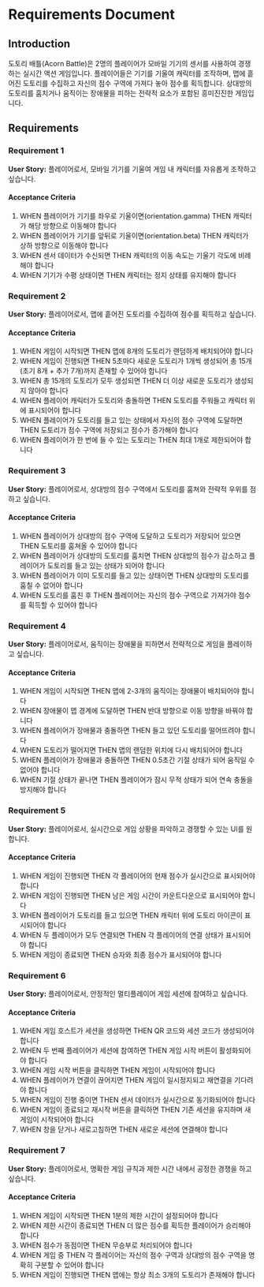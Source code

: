 # Requirements Document

## Introduction

도토리 배틀(Acorn Battle)은 2명의 플레이어가 모바일 기기의 센서를 사용하여 경쟁하는 실시간 액션 게임입니다. 플레이어들은 기기를 기울여 캐릭터를 조작하며, 맵에 흩어진 도토리를 수집하고 자신의 점수 구역에 가져다 놓아 점수를 획득합니다. 상대방의 도토리를 훔치거나 움직이는 장애물을 피하는 전략적 요소가 포함된 흥미진진한 게임입니다.

## Requirements

### Requirement 1

**User Story:** 플레이어로서, 모바일 기기를 기울여 게임 내 캐릭터를 자유롭게 조작하고 싶습니다.

#### Acceptance Criteria

1. WHEN 플레이어가 기기를 좌우로 기울이면(orientation.gamma) THEN 캐릭터가 해당 방향으로 이동해야 합니다
2. WHEN 플레이어가 기기를 앞뒤로 기울이면(orientation.beta) THEN 캐릭터가 상하 방향으로 이동해야 합니다
3. WHEN 센서 데이터가 수신되면 THEN 캐릭터의 이동 속도는 기울기 각도에 비례해야 합니다
4. WHEN 기기가 수평 상태이면 THEN 캐릭터는 정지 상태를 유지해야 합니다

### Requirement 2

**User Story:** 플레이어로서, 맵에 흩어진 도토리를 수집하여 점수를 획득하고 싶습니다.

#### Acceptance Criteria

1. WHEN 게임이 시작되면 THEN 맵에 8개의 도토리가 랜덤하게 배치되어야 합니다
2. WHEN 게임이 진행되면 THEN 5초마다 새로운 도토리가 1개씩 생성되어 총 15개(초기 8개 + 추가 7개)까지 존재할 수 있어야 합니다
3. WHEN 총 15개의 도토리가 모두 생성되면 THEN 더 이상 새로운 도토리가 생성되지 않아야 합니다
3. WHEN 플레이어 캐릭터가 도토리와 충돌하면 THEN 도토리를 주워들고 캐릭터 위에 표시되어야 합니다
4. WHEN 플레이어가 도토리를 들고 있는 상태에서 자신의 점수 구역에 도달하면 THEN 도토리가 점수 구역에 저장되고 점수가 증가해야 합니다
5. WHEN 플레이어가 한 번에 들 수 있는 도토리는 THEN 최대 1개로 제한되어야 합니다

### Requirement 3

**User Story:** 플레이어로서, 상대방의 점수 구역에서 도토리를 훔쳐와 전략적 우위를 점하고 싶습니다.

#### Acceptance Criteria

1. WHEN 플레이어가 상대방의 점수 구역에 도달하고 도토리가 저장되어 있으면 THEN 도토리를 훔쳐올 수 있어야 합니다
2. WHEN 플레이어가 상대방의 도토리를 훔치면 THEN 상대방의 점수가 감소하고 플레이어가 도토리를 들고 있는 상태가 되어야 합니다
3. WHEN 플레이어가 이미 도토리를 들고 있는 상태이면 THEN 상대방의 도토리를 훔칠 수 없어야 합니다
4. WHEN 도토리를 훔친 후 THEN 플레이어는 자신의 점수 구역으로 가져가야 점수를 획득할 수 있어야 합니다

### Requirement 4

**User Story:** 플레이어로서, 움직이는 장애물을 피하면서 전략적으로 게임을 플레이하고 싶습니다.

#### Acceptance Criteria

1. WHEN 게임이 시작되면 THEN 맵에 2-3개의 움직이는 장애물이 배치되어야 합니다
2. WHEN 장애물이 맵 경계에 도달하면 THEN 반대 방향으로 이동 방향을 바꿔야 합니다
3. WHEN 플레이어가 장애물과 충돌하면 THEN 들고 있던 도토리를 떨어뜨려야 합니다
4. WHEN 도토리가 떨어지면 THEN 맵의 랜덤한 위치에 다시 배치되어야 합니다
5. WHEN 플레이어가 장애물과 충돌하면 THEN 0.5초간 기절 상태가 되어 움직일 수 없어야 합니다
6. WHEN 기절 상태가 끝나면 THEN 플레이어가 잠시 무적 상태가 되어 연속 충돌을 방지해야 합니다

### Requirement 5

**User Story:** 플레이어로서, 실시간으로 게임 상황을 파악하고 경쟁할 수 있는 UI를 원합니다.

#### Acceptance Criteria

1. WHEN 게임이 진행되면 THEN 각 플레이어의 현재 점수가 실시간으로 표시되어야 합니다
2. WHEN 게임이 진행되면 THEN 남은 게임 시간이 카운트다운으로 표시되어야 합니다
3. WHEN 플레이어가 도토리를 들고 있으면 THEN 캐릭터 위에 도토리 아이콘이 표시되어야 합니다
4. WHEN 두 플레이어가 모두 연결되면 THEN 각 플레이어의 연결 상태가 표시되어야 합니다
5. WHEN 게임이 종료되면 THEN 승자와 최종 점수가 표시되어야 합니다

### Requirement 6

**User Story:** 플레이어로서, 안정적인 멀티플레이어 게임 세션에 참여하고 싶습니다.

#### Acceptance Criteria

1. WHEN 게임 호스트가 세션을 생성하면 THEN QR 코드와 세션 코드가 생성되어야 합니다
2. WHEN 두 번째 플레이어가 세션에 참여하면 THEN 게임 시작 버튼이 활성화되어야 합니다
3. WHEN 게임 시작 버튼을 클릭하면 THEN 게임이 시작되어야 합니다
4. WHEN 플레이어가 연결이 끊어지면 THEN 게임이 일시정지되고 재연결을 기다려야 합니다
5. WHEN 게임이 진행 중이면 THEN 센서 데이터가 실시간으로 동기화되어야 합니다
6. WHEN 게임이 종료되고 재시작 버튼을 클릭하면 THEN 기존 세션을 유지하며 새 게임이 시작되어야 합니다
7. WHEN 창을 닫거나 새로고침하면 THEN 새로운 세션에 연결해야 합니다

### Requirement 7

**User Story:** 플레이어로서, 명확한 게임 규칙과 제한 시간 내에서 공정한 경쟁을 하고 싶습니다.

#### Acceptance Criteria

1. WHEN 게임이 시작되면 THEN 1분의 제한 시간이 설정되어야 합니다
2. WHEN 제한 시간이 종료되면 THEN 더 많은 점수를 획득한 플레이어가 승리해야 합니다
3. WHEN 점수가 동점이면 THEN 무승부로 처리되어야 합니다
4. WHEN 게임 중 THEN 각 플레이어는 자신의 점수 구역과 상대방의 점수 구역을 명확히 구분할 수 있어야 합니다
5. WHEN 게임이 진행되면 THEN 맵에는 항상 최소 3개의 도토리가 존재해야 합니다